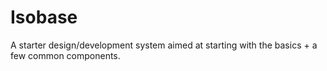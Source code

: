 # Isobase

A starter design/development system aimed at starting with the basics + a few common components.
